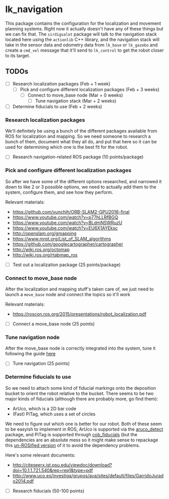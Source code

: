 # lk\_navigation
This package contains the configuration for the localization and movement planning systems.
Right now it actually doesn't have any of these things but we can fix that.
The `sirdigsalot` package will talk to the navigation stack located here using the `actionlib` C++ library, and the navigation stack will take in the sensor data and odometry data from `lk_base` or `lk_gazebo` and create a `cmd_vel` message that it'll send to `lk_control` to get the robot closer to its target.

## TODOs
- [ ] Research localization packages (Feb + 1 week)
  - [ ] Pick and configure different localization packages (Feb + 3 weeks)
    - [ ] Connect to move\_base node (Mar + 0 weeks)
        - [ ] Tune navigation stack (Mar + 2 weeks)
- [ ] Determine fiducials to use (Feb + 2 weeks)

### Research localization packages
We'll definitely be using a bunch of the different packages available from ROS for localization and mapping.
So we need someone to research a bunch of them, document what they all do, and put that here so it can be used for determining which one is the best fit for the robot.

- [ ] Research navigation-related ROS package (10 points/package)

### Pick and configure different localization packages
So after we have some of the different options researched, and narrowed it down to like 2 or 3 possible options, we need to actually add them to the system, configure them, and see how they perform.

Relevant materials:
- https://github.com/yunchih/ORB-SLAM2-GPU2016-final
- https://www.youtube.com/watch?v=p77hLLRfBGQ
- https://www.youtube.com/watch?v=BLdmNSWRuzU
- https://www.youtube.com/watch?v=EU6X1AYEksc
- http://openslam.org/gmapping
- https://www.mrpt.org/List_of_SLAM_algorithms
- https://github.com/googlecartographer/cartographer
- http://wiki.ros.org/octomap
- http://wiki.ros.org/rtabmap_ros

- [ ] Test out a localization package (25 points/package)

### Connect to move\_base node
After the localization and mapping stuff's taken care of, we just need to launch a `move_base` node and connect the topics so it'll work

Relevant materials:
- https://roscon.ros.org/2015/presentations/robot_localization.pdf

- [ ] Connect a move\_base node (25 points)

### Tune navigation node
After the move\_base node is correctly integrated into the system, tune it following the guide [here](http://kaiyuzheng.me/documents/navguide.pdf)

- [ ] Tune navigation (25 points)

### Determine fiducials to use
So we need to attach some kind of fiducial markings onto the deposition bucket to orient the robot relative to the bucket.
There seems to be two major kinds of fiducials (although there are probably more, go find them):
- ArUco, which is a 2D bar code
- (Fast) PiTag, which uses a set of circles

We need to figure out which one is better for our robot.
Both of these seem to be easyish to implement in ROS, ArUco is supported via the [aruco_detect](http://wiki.ros.org/aruco_detect) package, and PiTag is supported through [cob_fiducials](http://wiki.ros.org/cob_fiducials) (but the dependencies are an absolute mess so it might make sense to repackage this [un-ROSified version](https://github.com/mpetroff/pi-tag-detector) of it to avoid the dependency problems.

Here's some relevant documents:
- http://citeseerx.ist.psu.edu/viewdoc/download?doi=10.1.1.721.540&rep=rep1&type=pdf
- http://www.uco.es/investiga/grupos/ava/sites/default/files/GarridoJurado2014.pdf

- [ ] Research fiducials (50-100 points)
